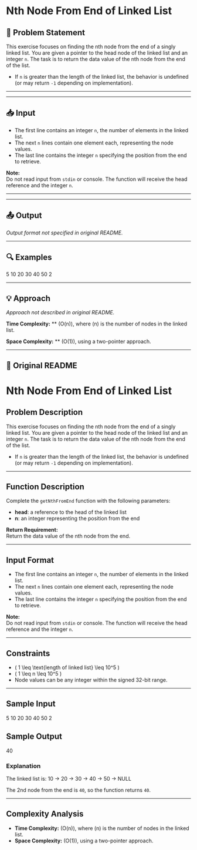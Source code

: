 # Nth Node From End of Linked List

## 📝 Problem Statement

This exercise focuses on finding the nth node from the end of a singly linked list. You are given a pointer to the head node of the linked list and an integer `n`. The task is to return the data value of the nth node from the end of the list.  

- If `n` is greater than the length of the linked list, the behavior is undefined (or may return `-1` depending on implementation).

---

---

## 📥 Input

- The first line contains an integer `n`, the number of elements in the linked list.  
- The next `n` lines contain one element each, representing the node values.  
- The last line contains the integer `n` specifying the position from the end to retrieve.

**Note:**  
Do not read input from `stdin` or console. The function will receive the head reference and the integer `n`.

---

---

## 📤 Output

_Output format not specified in original README._

---

## 🔍 Examples

5
10
20
30
40
50
2

---

## 💡 Approach

_Approach not described in original README._

**Time Complexity:** ** \(O(n)\), where \(n\) is the number of nodes in the linked list.

**Space Complexity:** ** \(O(1)\), using a two-pointer approach.

---

## 🔁 Original README

# Nth Node From End of Linked List

## Problem Description
This exercise focuses on finding the nth node from the end of a singly linked list. You are given a pointer to the head node of the linked list and an integer `n`. The task is to return the data value of the nth node from the end of the list.  

- If `n` is greater than the length of the linked list, the behavior is undefined (or may return `-1` depending on implementation).

---

## Function Description
Complete the `getNthFromEnd` function with the following parameters:

- **head**: a reference to the head of the linked list  
- **n**: an integer representing the position from the end

**Return Requirement:**  
Return the data value of the nth node from the end.

---

## Input Format
- The first line contains an integer `n`, the number of elements in the linked list.  
- The next `n` lines contain one element each, representing the node values.  
- The last line contains the integer `n` specifying the position from the end to retrieve.

**Note:**  
Do not read input from `stdin` or console. The function will receive the head reference and the integer `n`.

---

## Constraints
- \( 1 \leq \text{length of linked list} \leq 10^5 \)  
- \( 1 \leq n \leq 10^5 \)  
- Node values can be any integer within the signed 32-bit range.

---

## Sample Input
5
10
20
30
40
50
2
## Sample Output
40

### Explanation
The linked list is:
10 -> 20 -> 30 -> 40 -> 50 -> NULL

The 2nd node from the end is `40`, so the function returns `40`.

---

## Complexity Analysis
- **Time Complexity:** \(O(n)\), where \(n\) is the number of nodes in the linked list.  
- **Space Complexity:** \(O(1)\), using a two-pointer approach.
